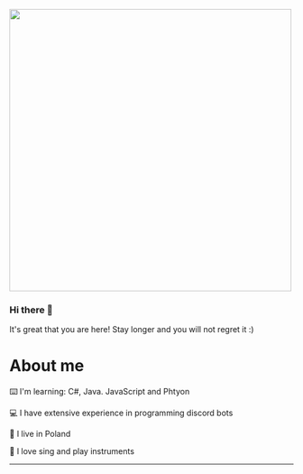 <img src="https://user-images.githubusercontent.com/83267554/148054889-554fe2cf-a25d-4677-b1ac-5470d4b005d5.png" width="500"></img>

### Hi there 👋

It's great that you are here! Stay longer and you will not regret it :)

# About me

⌨️ I'm learning: C#, Java. JavaScript and Phtyon

💻 I have extensive experience in programming discord bots

🍳 I live in Poland

🎵 I love sing and play instruments

------
